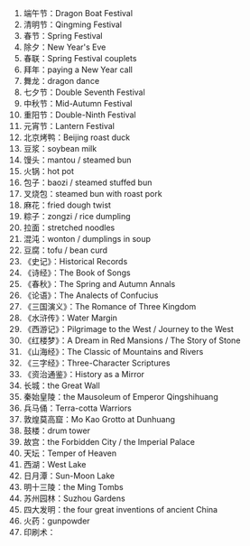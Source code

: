 1. 端午节：Dragon Boat Festival
2. 清明节：Qingming Festival
3. 春节：Spring Festival
4. 除夕：New Year's Eve
5. 春联：Spring Festival couplets
6. 拜年：paying a New Year call
7. 舞龙：dragon dance
8. 七夕节：Double Seventh Festival
9. 中秋节：Mid-Autumn Festival
10. 重阳节：Double-Ninth Festival
11. 元宵节：Lantern Festival
12. 北京烤鸭：Beijing roast duck
13. 豆浆：soybean milk
14. 馒头：mantou / steamed bun
15. 火锅：hot pot
16. 包子：baozi / steamed stuffed bun
17. 叉烧包：steamed bun with roast pork
18. 麻花：fried dough twist
19. 粽子：zongzi / rice dumpling
20. 拉面：stretched noodles
21. 混沌：wonton / dumplings in soup
22. 豆腐：tofu / bean curd
23. 《史记》：Historical Records
24. 《诗经》：The Book of Songs
25. 《春秋》：The Spring and Autumn Annals
26. 《论语》：The Analects of Confucius
27. 《三国演义》：The Romance of Three Kingdom
28. 《水浒传》：Water Margin
29. 《西游记》：Pilgrimage to the West / Journey to the West
30. 《红楼梦》：A Dream in Red Mansions / The Story of Stone
31. 《山海经》：The Classic of Mountains and Rivers
32. 《三字经》：Three-Character Scriptures
33. 《资治通鉴》：History as a Mirror
34. 长城：the Great Wall
35. 秦始皇陵：the Mausoleum of Emperor Qingshihuang
36. 兵马俑：Terra-cotta Warriors
37. 敦煌莫高窟：Mo Kao Grotto at Dunhuang
38. 鼓楼：drum tower
39. 故宫：the Forbidden City / the Imperial Palace
40. 天坛：Temper of Heaven
41. 西湖：West Lake
42. 日月潭：Sun-Moon Lake
43. 明十三陵：the Ming Tombs
44. 苏州园林：Suzhou Gardens
45. 四大发明：the four great inventions of ancient China
46. 火药：gunpowder
47. 印刷术：